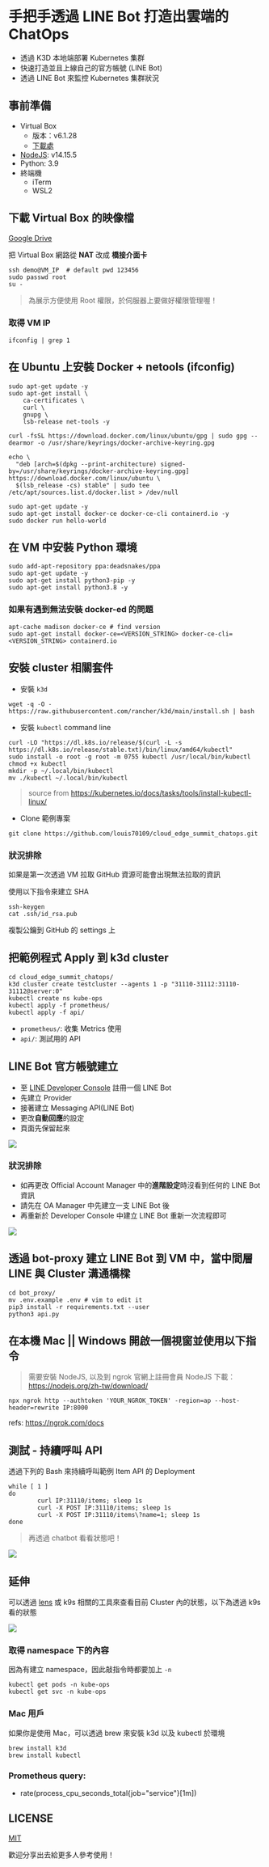 # 手把手透過 LINE Bot 打造出雲端的 ChatOps

- 透過 K3D 本地端部署 Kubernetes 集群
- 快速打造並且上線自己的官方帳號 (LINE Bot)
- 透過 LINE Bot 來監控 Kubernetes 集群狀況

## 事前準備

- Virtual Box
  - 版本：v6.1.28
  - [下載處](https://www.virtualbox.org/wiki/Downloads)
- [NodeJS](https://nodejs.org/zh-tw/download/): v14.15.5
- Python: 3.9
- 終端機
  - iTerm
  - WSL2

## 下載 Virtual Box 的映像檔

[Google Drive](https://drive.google.com/drive/folders/1y_UAXphvMcl8-wSdfJaD2kyhq4Q8XMHZ?usp=sharing)

把 Virtual Box 網路從 **NAT** 改成 **橋接介面卡**

```
ssh demo@VM_IP  # default pwd 123456
sudo passwd root
su -
```

> 為展示方便使用 Root 權限，於伺服器上要做好權限管理喔！

### 取得 VM IP

```
ifconfig | grep 1
```

## 在 Ubuntu 上安裝 Docker + netools (ifconfig)

```
sudo apt-get update -y
sudo apt-get install \
    ca-certificates \
    curl \
    gnupg \
    lsb-release net-tools -y

curl -fsSL https://download.docker.com/linux/ubuntu/gpg | sudo gpg --dearmor -o /usr/share/keyrings/docker-archive-keyring.gpg

echo \
  "deb [arch=$(dpkg --print-architecture) signed-by=/usr/share/keyrings/docker-archive-keyring.gpg] https://download.docker.com/linux/ubuntu \
  $(lsb_release -cs) stable" | sudo tee /etc/apt/sources.list.d/docker.list > /dev/null

sudo apt-get update -y
sudo apt-get install docker-ce docker-ce-cli containerd.io -y
sudo docker run hello-world
```

## 在 VM 中安裝 Python 環境

```
sudo add-apt-repository ppa:deadsnakes/ppa
sudo apt-get update -y
sudo apt-get install python3-pip -y
sudo apt-get install python3.8 -y
```

### 如果有遇到無法安裝 docker-ed 的問題

```
apt-cache madison docker-ce # find version
sudo apt-get install docker-ce=<VERSION_STRING> docker-ce-cli=<VERSION_STRING> containerd.io
```

## 安裝 cluster 相關套件

- 安裝 `k3d`

```
wget -q -O - https://raw.githubusercontent.com/rancher/k3d/main/install.sh | bash
```

- 安裝 `kubectl` command line

```
curl -LO "https://dl.k8s.io/release/$(curl -L -s https://dl.k8s.io/release/stable.txt)/bin/linux/amd64/kubectl"
sudo install -o root -g root -m 0755 kubectl /usr/local/bin/kubectl
chmod +x kubectl
mkdir -p ~/.local/bin/kubectl
mv ./kubectl ~/.local/bin/kubectl
```

> source from https://kubernetes.io/docs/tasks/tools/install-kubectl-linux/

- Clone 範例專案

```
git clone https://github.com/louis70109/cloud_edge_summit_chatops.git
```

### 狀況排除

如果是第一次透過 VM 拉取 GitHub 資源可能會出現無法拉取的資訊

使用以下指令來建立 SHA

```
ssh-keygen
cat .ssh/id_rsa.pub
```

複製公鑰到 GitHub 的 settings 上

## 把範例程式 Apply 到 k3d cluster

```
cd cloud_edge_summit_chatops/
k3d cluster create testcluster --agents 1 -p "31110-31112:31110-31112@server:0"
kubectl create ns kube-ops
kubectl apply -f prometheus/
kubectl apply -f api/
```

- `prometheus/`: 收集 Metrics 使用
- `api/`: 測試用的 API

## LINE Bot 官方帳號建立

- 至 [LINE Developer Console](https://developers.line.biz/console/) 註冊一個 LINE Bot
- 先建立 Provider
- 接著建立 Messaging API(LINE Bot)
- 更改**自動回應**的設定
- 頁面先保留起來

![](https://github.com/louis70109/Screen-LINE-Bullets/blob/master/LINE-bot-step.jpg)

### 狀況排除

- 如再更改 Official Account Manager 中的**進階設定**時沒看到任何的 LINE Bot 資訊
- 請先在 OA Manager 中先建立一支 LINE Bot 後
- 再重新於 Developer Console 中建立 LINE Bot 重新一次流程即可

![](https://github.com/louis70109/cloud_edge_summit_chatops/blob/master/readme_images/oa_manager.png)

## 透過 bot-proxy 建立 LINE Bot 到 VM 中，當中間層 LINE 與 Cluster 溝通橋樑

```
cd bot_proxy/
mv .env.example .env # vim to edit it
pip3 install -r requirements.txt --user
python3 api.py
```

## 在本機 Mac || Windows 開啟一個視窗並使用以下指令

> 需要安裝 NodeJS, 以及到 ngrok 官網上註冊會員
> NodeJS 下載： https://nodejs.org/zh-tw/download/

```
npx ngrok http --authtoken 'YOUR_NGROK_TOKEN' -region=ap --host-header=rewrite IP:8000
```

refs: https://ngrok.com/docs

## 測試 - 持續呼叫 API

透過下列的 Bash 來持續呼叫範例 Item API 的 Deployment

```
while [ 1 ]
do
        curl IP:31110/items; sleep 1s
        curl -X POST IP:31110/items; sleep 1s
        curl -X POST IP:31110/items\?name=1; sleep 1s
done
```

> 再透過 chatbot 看看狀態吧！

![](https://github.com/louis70109/cloud_edge_summit_chatops/blob/master/readme_images/chatbot_result.png)

## 延伸

可以透過 [lens](https://github.com/lensapp/lens) 或 k9s 相關的工具來查看目前 Cluster 內的狀態，以下為透過 k9s 看的狀態

![](https://github.com/louis70109/cloud_edge_summit_chatops/blob/master/readme_images/k3d.png)

### 取得 namespace 下的內容

因為有建立 namespace，因此敲指令時都要加上 `-n`

```
kubectl get pods -n kube-ops
kubectl get svc -n kube-ops
```

### Mac 用戶

如果你是使用 Mac，可以透過 brew 來安裝 k3d 以及 kubectl 於環境

```
brew install k3d
brew install kubectl
```

### Prometheus query:

- rate(process_cpu_seconds_total{job="service"}[1m])

## LICENSE

[MIT](https://github.com/louis70109/cloud_edge_summit_chatops/blob/master/LICENSE)

歡迎分享出去給更多人參考使用！
